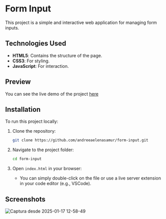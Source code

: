 # Form Input

This project is a simple and interactive web application for managing form inputs.

## Technologies Used
- **HTML5**: Contains the structure of the page.
- **CSS3**: For styling.
- **JavaScript**: For interaction.

## Preview
You can see the live demo of the project [here](https://andreeaelenasamur.github.io/form-input/)

## Installation
To run this project locally:

1. Clone the repository:
   ```bash
   git clone https://github.com/andreeaelenasamur/form-input.git
   ```

2. Navigate to the project folder:
   ```bash
   cd form-input
   ```

3. Open `index.html` in your browser:
   - You can simply double-click on the file or use a live server extension in your code editor (e.g., VSCode).

## Screenshots
![Captura desde 2025-01-17 12-58-49](https://github.com/user-attachments/assets/5e37c250-2608-4260-89d9-0dab829394db)
